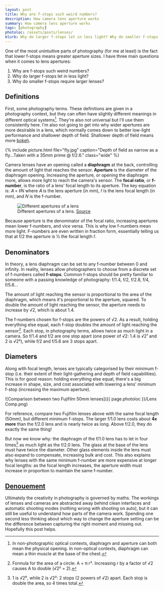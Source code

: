 ```yaml
---
layout: post
title: Why are f-stops such weird numbers?
description: How camera lens aperture works
summary: How camera lens aperture works
tags: [photography]
photoloc: /assets/posts/lenses/
blurb: Why do larger f-stops let in less light? Why do smaller f-stops have a shallower depth of field? Answers to some of these questions, and more.
---
```


One of the most unintuitive parts of photography (for me at least) is the fact that lower f-stops means greater aperture sizes. I have three main questions when it comes to lens apertures:

1. Why are f-stops such weird numbers?
2. Why do larger f-stops let in less light?
3. Why do smaller f-stops require larger lenses?

## Definitions

First, some photography terms. These definitions are given in a photography context, but they can often have slightly different meanings in different optical systems[^1]. They're also not universal but I'll use them consistently here. I'm also not going to get into why wider apertures are more desirable in a lens, which normally comes down to better low-light performance and shallower depth of field. Shallower depth of field means more [bokeh](https://en.wikipedia.org/wiki/Bokeh).

{% include picture.html
   file="fly.jpg"
   caption="Depth of field as narrow as a fly...Taken with a 35mm prime @ f/2.6."
   class="wide"
%}

Camera lenses have an opening called a **diaphragm** at the back, controlling the amount of light that reaches the sensor. **Aperture** is the diameter of the diaphragm opening. Increasing the aperture, or opening the diaphragm more, allows more light to reach the camera's sensor. The **focal ratio**, or **f-number**, is the ratio of a lens' focal length to its aperture. The key equation is: 𝐴 = 𝑓∕𝑁 where 𝐴 is the lens aperture (in mm), 𝑓 is the lens focal length (in mm), and 𝑁 is the f-number. 

<figure class="pic-normal">
    <img src="{{ page.photoloc }}/Apertures.jpg" alt="Different apertures of a lens">
    <figcaption>Different apertures of a lens.
      <a href="https://en.wikipedia.org/wiki/Aperture#/media/File:Lenses_with_different_apertures.jpg">Source</a>
    </figcaption>
</figure>

Because aperture is the denominator of the focal ratio, increasing apertures mean lower f-numbers, and vice versa. This is why low f-numbers mean more light. F-numbers are even written in fraction form, essentially telling us that at f/2 the aperture is ½ the focal length 𝑓. 

## Denominators

In theory, a lens diaphragm can be set to any f-number between 0 and infinity. In reality, lenses allow photographers to choose from a discrete set of f-numbers called **f-stops**. Common f-stops should be pretty familiar to someone with a passing knowledge of photography: f/1.4, f/2, f/2.8, f/4, f/5.6...

The amount of light reaching the sensor is proportional to the area of the diaphragm, which means it's proportional to the aperture, squared. To double the amount of light reaching the sensor, the aperture needs to increase by √2, which is about 1.4. 

The f-numbers chosen for f-stops are the powers of √2. As a result, holding everything else equal, each f-stop doubles the amount of light reaching the sensor[^2]. Each stop, in photography terms, allows twice as much light in a camera. So f/1.4 and f/2 are one stop apart (one power of √2: 1.4 is √2¹ and 2 is √2²), while f/2 and f/5.6 are 3 stops apart. 

## Diameters

Along with focal length, lenses are typically categorised by their minimum f-stop (i.e. their extent of their light-gathering and depth of field capabilities). This is for good reason: holding everything else equal, there's a big increase in shape, size, and cost associated with lowering a lens' minimum f-stop (increasing the maximum aperture).

![Comparison between two Fujifilm 50mm lenses]({{ page.photoloc }}/Lens Comp.png)

For reference, compare two Fujifilm lenses above with the same focal length (50mm), but different minimum f-stops. The larger f/1.0 lens costs about **4x more** than the f/2.0 lens and is nearly twice as long. Above f/2.0, they do exactly the same thing! 

But now we know why: the diaphragm of the f/1.0 lens has to let in four times[^3] as much light as the f/2.0 lens. The glass at the base of the lens must have twice the diameter. Other glass elements inside the lens must also expand to compensate, increasing bulk and cost. This also explains why lenses with the same minimum f-number are more expensive at longer focal lengths: as the focal length increases, the aperture width must increase in proportion to maintain the same f-number. 

## [Denouement](https://en.wikipedia.org/wiki/Dramatic_structure#D%C3%A9nouement)

Ultimately the creativity in photography is governed by maths. The workings of lenses and cameras are abstracted away behind clean interfaces and automatic shooting modes (nothing wrong with shooting on auto), but it can still be useful to understand how parts of the camera work. Spending one second less thinking about which way to change the aperture setting can be the difference between capturing the right moment and missing out. Hopefully this post helps. 

[^1]: In non-photographic optical contexts, diaphragm and aperture can both mean the physical opening. In non-optical contexts, diaphragm can mean a thin muscle at the base of the chest.
[^2]: Formula for the area of a circle: A = π∙r². Increasing r by a factor of √2 causes A to double (√2² = 2).
[^3]: 1 is √2⁰, while 2 is √2²: 2 stops (2 powers of √2) apart. Each stop is double the area, so 4 times total.
